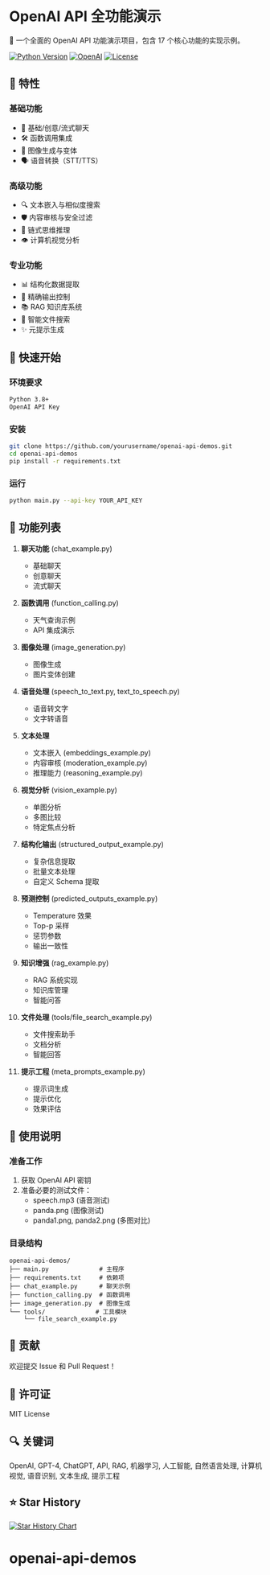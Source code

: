 # OpenAI API 全功能演示

🚀 一个全面的 OpenAI API 功能演示项目，包含 17 个核心功能的实现示例。

[![Python Version](https://img.shields.io/badge/Python-3.8%2B-blue)]()
[![OpenAI](https://img.shields.io/badge/OpenAI-API-green)]()
[![License](https://img.shields.io/badge/License-MIT-yellow)]()

## 🌟 特性

### 基础功能

- 🤖 基础/创意/流式聊天
- 🛠️ 函数调用集成
- 🎨 图像生成与变体
- 🗣️ 语音转换（STT/TTS）

### 高级功能

- 🔍 文本嵌入与相似度搜索
- 🛡️ 内容审核与安全过滤
- 🧠 链式思维推理
- 👁️ 计算机视觉分析

### 专业功能

- 📊 结构化数据提取
- 🎯 精确输出控制
- 📚 RAG 知识库系统
- 🔎 智能文件搜索
- ✨ 元提示生成

## 🚀 快速开始

### 环境要求
```bash
Python 3.8+
OpenAI API Key
```

### 安装
```bash
git clone https://github.com/yourusername/openai-api-demos.git
cd openai-api-demos
pip install -r requirements.txt
```

### 运行
```bash
python main.py --api-key YOUR_API_KEY
```

## 📖 功能列表

1. **聊天功能** (chat_example.py)
   - 基础聊天
   - 创意聊天
   - 流式聊天

2. **函数调用** (function_calling.py)
   - 天气查询示例
   - API 集成演示

3. **图像处理** (image_generation.py)
   - 图像生成
   - 图片变体创建

4. **语音处理** (speech_to_text.py, text_to_speech.py)
   - 语音转文字
   - 文字转语音

5. **文本处理**
   - 文本嵌入 (embeddings_example.py)
   - 内容审核 (moderation_example.py)
   - 推理能力 (reasoning_example.py)

6. **视觉分析** (vision_example.py)
   - 单图分析
   - 多图比较
   - 特定焦点分析

7. **结构化输出** (structured_output_example.py)
   - 复杂信息提取
   - 批量文本处理
   - 自定义 Schema 提取

8. **预测控制** (predicted_outputs_example.py)
   - Temperature 效果
   - Top-p 采样
   - 惩罚参数
   - 输出一致性

9. **知识增强** (rag_example.py)
   - RAG 系统实现
   - 知识库管理
   - 智能问答

10. **文件处理** (tools/file_search_example.py)
    - 文件搜索助手
    - 文档分析
    - 智能回答

11. **提示工程** (meta_prompts_example.py)
    - 提示词生成
    - 提示优化
    - 效果评估

## 📝 使用说明

### 准备工作

1. 获取 OpenAI API 密钥
2. 准备必要的测试文件：
   - speech.mp3 (语音测试)
   - panda.png (图像测试)
   - panda1.png, panda2.png (多图对比)

### 目录结构
```
openai-api-demos/
├── main.py              # 主程序
├── requirements.txt     # 依赖项
├── chat_example.py      # 聊天示例
├── function_calling.py  # 函数调用
├── image_generation.py  # 图像生成
└── tools/              # 工具模块
    └── file_search_example.py
```

## 🤝 贡献

欢迎提交 Issue 和 Pull Request！

## 📄 许可证

MIT License

## 🔍 关键词

OpenAI, GPT-4, ChatGPT, API, RAG, 机器学习, 人工智能, 自然语言处理, 计算机视觉, 语音识别, 文本生成, 提示工程

## ⭐ Star History

[![Star History Chart](https://api.star-history.com/svg?repos=yourusername/openai-api-demos&type=Date)](https://star-history.com/#yourusername/openai-api-demos&Date)
# openai-api-demos
